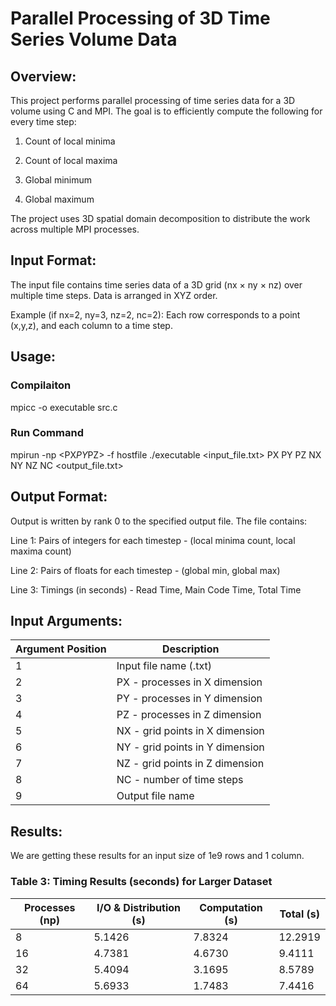 # Parallel Processing of 3D Time Series Volume Data

## Overview:
This project performs parallel processing of time series data for a 3D volume using C and MPI. The goal is to efficiently compute the following for every time step:

1. Count of local minima

2. Count of local maxima

3. Global minimum

4. Global maximum

The project uses 3D spatial domain decomposition to distribute the work across multiple MPI processes.

## Input Format:

The input file contains time series data of a 3D grid (nx × ny × nz) over multiple time steps. Data is arranged in XYZ order.

Example (if nx=2, ny=3, nz=2, nc=2):
Each row corresponds to a point (x,y,z), and each column to a time step.

## Usage:

### Compilaiton
mpicc -o executable src.c

### Run Command
mpirun -np <PX*PY*PZ> -f hostfile ./executable <input_file.txt> PX PY PZ NX NY NZ NC <output_file.txt>

## Output Format:
Output is written by rank 0 to the specified output file. The file contains:

Line 1: Pairs of integers for each timestep - (local minima count, local maxima count)

Line 2: Pairs of floats for each timestep - (global min, global max)

Line 3: Timings (in seconds) - Read Time, Main Code Time, Total Time

## Input Arguments:
| Argument Position | Description                               |
|-------------------|-------------------------------------------|
| 1                 | Input file name (.txt)                   |
| 2                 | PX - processes in X dimension            |
| 3                 | PY - processes in Y dimension            |
| 4                 | PZ - processes in Z dimension            |
| 5                 | NX - grid points in X dimension          |
| 6                 | NY - grid points in Y dimension          |
| 7                 | NZ - grid points in Z dimension          |
| 8                 | NC - number of time steps                |
| 9                 | Output file name                         |

## Results:
We are getting these results for an input size of 1e9 rows and 1 column.

### Table 3: Timing Results (seconds) for Larger Dataset

| Processes (np) | I/O & Distribution (s) | Computation (s) | Total (s) |
|----------------|-------------------------|------------------|-----------|
| 8              | 5.1426                  | 7.8324           | 12.2919   |
| 16             | 4.7381                  | 4.6730           | 9.4111    |
| 32             | 5.4094                  | 3.1695           | 8.5789    |
| 64             | 5.6933                  | 1.7483           | 7.4416    |
